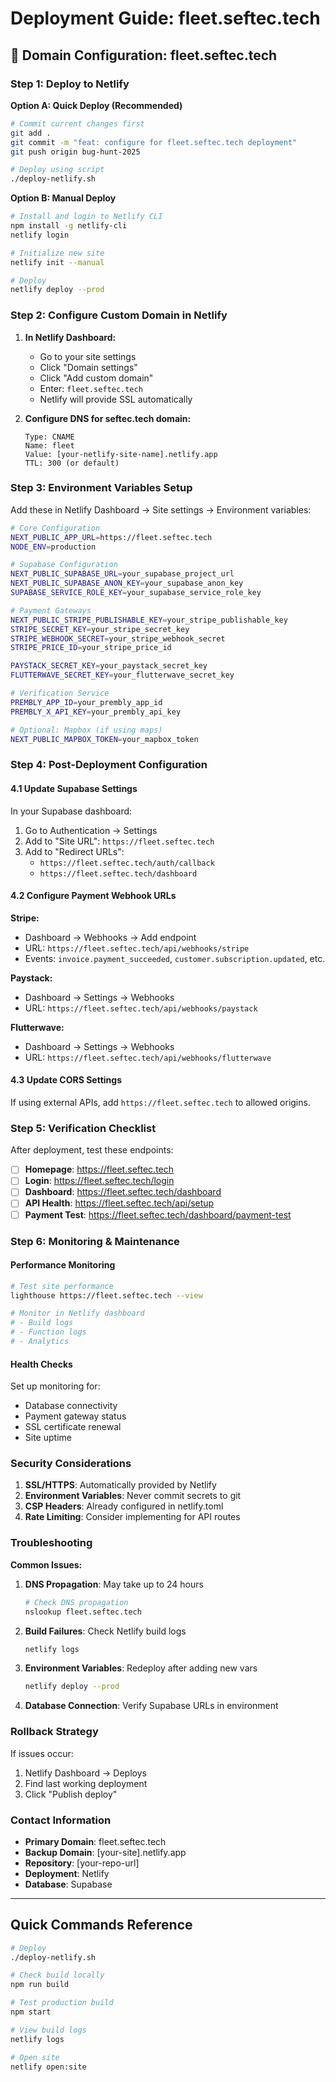 # Deployment Guide: fleet.seftec.tech

## 🎯 Domain Configuration: fleet.seftec.tech

### Step 1: Deploy to Netlify

**Option A: Quick Deploy (Recommended)**
```bash
# Commit current changes first
git add .
git commit -m "feat: configure for fleet.seftec.tech deployment"
git push origin bug-hunt-2025

# Deploy using script
./deploy-netlify.sh
```

**Option B: Manual Deploy**
```bash
# Install and login to Netlify CLI
npm install -g netlify-cli
netlify login

# Initialize new site
netlify init --manual

# Deploy
netlify deploy --prod
```

### Step 2: Configure Custom Domain in Netlify

1. **In Netlify Dashboard:**
   - Go to your site settings
   - Click "Domain settings"
   - Click "Add custom domain"
   - Enter: `fleet.seftec.tech`
   - Netlify will provide SSL automatically

2. **Configure DNS for seftec.tech domain:**
   ```
   Type: CNAME
   Name: fleet
   Value: [your-netlify-site-name].netlify.app
   TTL: 300 (or default)
   ```

### Step 3: Environment Variables Setup

Add these in Netlify Dashboard → Site settings → Environment variables:

```bash
# Core Configuration
NEXT_PUBLIC_APP_URL=https://fleet.seftec.tech
NODE_ENV=production

# Supabase Configuration
NEXT_PUBLIC_SUPABASE_URL=your_supabase_project_url
NEXT_PUBLIC_SUPABASE_ANON_KEY=your_supabase_anon_key
SUPABASE_SERVICE_ROLE_KEY=your_supabase_service_role_key

# Payment Gateways
NEXT_PUBLIC_STRIPE_PUBLISHABLE_KEY=your_stripe_publishable_key
STRIPE_SECRET_KEY=your_stripe_secret_key
STRIPE_WEBHOOK_SECRET=your_stripe_webhook_secret
STRIPE_PRICE_ID=your_stripe_price_id

PAYSTACK_SECRET_KEY=your_paystack_secret_key
FLUTTERWAVE_SECRET_KEY=your_flutterwave_secret_key

# Verification Service
PREMBLY_APP_ID=your_prembly_app_id
PREMBLY_X_API_KEY=your_prembly_api_key

# Optional: Mapbox (if using maps)
NEXT_PUBLIC_MAPBOX_TOKEN=your_mapbox_token
```

### Step 4: Post-Deployment Configuration

#### 4.1 Update Supabase Settings
In your Supabase dashboard:
1. Go to Authentication → Settings
2. Add to "Site URL": `https://fleet.seftec.tech`
3. Add to "Redirect URLs": 
   - `https://fleet.seftec.tech/auth/callback`
   - `https://fleet.seftec.tech/dashboard`

#### 4.2 Configure Payment Webhook URLs

**Stripe:**
- Dashboard → Webhooks → Add endpoint
- URL: `https://fleet.seftec.tech/api/webhooks/stripe`
- Events: `invoice.payment_succeeded`, `customer.subscription.updated`, etc.

**Paystack:**
- Dashboard → Settings → Webhooks
- URL: `https://fleet.seftec.tech/api/webhooks/paystack`

**Flutterwave:**
- Dashboard → Settings → Webhooks
- URL: `https://fleet.seftec.tech/api/webhooks/flutterwave`

#### 4.3 Update CORS Settings
If using external APIs, add `https://fleet.seftec.tech` to allowed origins.

### Step 5: Verification Checklist

After deployment, test these endpoints:

- [ ] **Homepage**: https://fleet.seftec.tech
- [ ] **Login**: https://fleet.seftec.tech/login
- [ ] **Dashboard**: https://fleet.seftec.tech/dashboard
- [ ] **API Health**: https://fleet.seftec.tech/api/setup
- [ ] **Payment Test**: https://fleet.seftec.tech/dashboard/payment-test

### Step 6: Monitoring & Maintenance

#### Performance Monitoring
```bash
# Test site performance
lighthouse https://fleet.seftec.tech --view

# Monitor in Netlify dashboard
# - Build logs
# - Function logs  
# - Analytics
```

#### Health Checks
Set up monitoring for:
- Database connectivity
- Payment gateway status
- SSL certificate renewal
- Site uptime

### Security Considerations

1. **SSL/HTTPS**: Automatically provided by Netlify
2. **Environment Variables**: Never commit secrets to git
3. **CSP Headers**: Already configured in netlify.toml
4. **Rate Limiting**: Consider implementing for API routes

### Troubleshooting

**Common Issues:**

1. **DNS Propagation**: May take up to 24 hours
   ```bash
   # Check DNS propagation
   nslookup fleet.seftec.tech
   ```

2. **Build Failures**: Check Netlify build logs
   ```bash
   netlify logs
   ```

3. **Environment Variables**: Redeploy after adding new vars
   ```bash
   netlify deploy --prod
   ```

4. **Database Connection**: Verify Supabase URLs in environment

### Rollback Strategy

If issues occur:
1. Netlify Dashboard → Deploys
2. Find last working deployment
3. Click "Publish deploy"

### Contact Information

- **Primary Domain**: fleet.seftec.tech
- **Backup Domain**: [your-site].netlify.app
- **Repository**: [your-repo-url]
- **Deployment**: Netlify
- **Database**: Supabase

---

## Quick Commands Reference

```bash
# Deploy
./deploy-netlify.sh

# Check build locally
npm run build

# Test production build
npm start

# View build logs
netlify logs

# Open site
netlify open:site
```